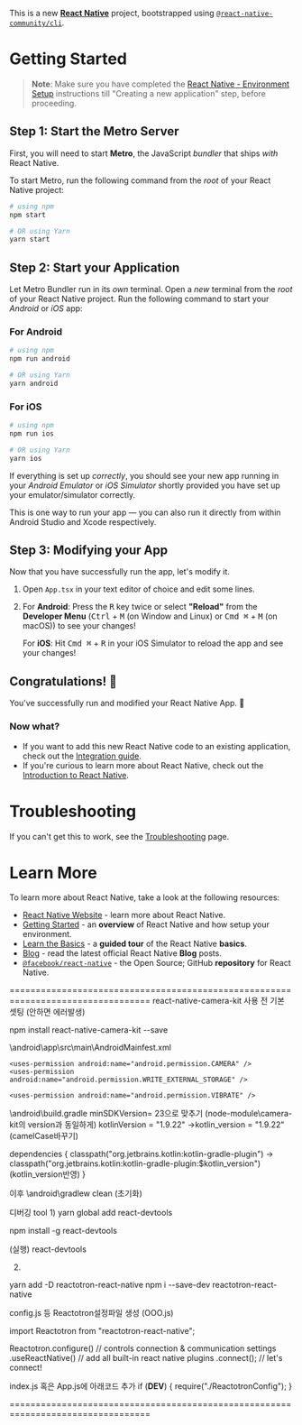 This is a new [**React Native**](https://reactnative.dev) project, bootstrapped using [`@react-native-community/cli`](https://github.com/react-native-community/cli).

# Getting Started

>**Note**: Make sure you have completed the [React Native - Environment Setup](https://reactnative.dev/docs/environment-setup) instructions till "Creating a new application" step, before proceeding.

## Step 1: Start the Metro Server

First, you will need to start **Metro**, the JavaScript _bundler_ that ships _with_ React Native.

To start Metro, run the following command from the _root_ of your React Native project:

```bash
# using npm
npm start

# OR using Yarn
yarn start
```

## Step 2: Start your Application

Let Metro Bundler run in its _own_ terminal. Open a _new_ terminal from the _root_ of your React Native project. Run the following command to start your _Android_ or _iOS_ app:

### For Android

```bash
# using npm
npm run android

# OR using Yarn
yarn android
```

### For iOS

```bash
# using npm
npm run ios

# OR using Yarn
yarn ios
```

If everything is set up _correctly_, you should see your new app running in your _Android Emulator_ or _iOS Simulator_ shortly provided you have set up your emulator/simulator correctly.

This is one way to run your app — you can also run it directly from within Android Studio and Xcode respectively.

## Step 3: Modifying your App

Now that you have successfully run the app, let's modify it.

1. Open `App.tsx` in your text editor of choice and edit some lines.
2. For **Android**: Press the <kbd>R</kbd> key twice or select **"Reload"** from the **Developer Menu** (<kbd>Ctrl</kbd> + <kbd>M</kbd> (on Window and Linux) or <kbd>Cmd ⌘</kbd> + <kbd>M</kbd> (on macOS)) to see your changes!

   For **iOS**: Hit <kbd>Cmd ⌘</kbd> + <kbd>R</kbd> in your iOS Simulator to reload the app and see your changes!

## Congratulations! :tada:

You've successfully run and modified your React Native App. :partying_face:

### Now what?

- If you want to add this new React Native code to an existing application, check out the [Integration guide](https://reactnative.dev/docs/integration-with-existing-apps).
- If you're curious to learn more about React Native, check out the [Introduction to React Native](https://reactnative.dev/docs/getting-started).

# Troubleshooting

If you can't get this to work, see the [Troubleshooting](https://reactnative.dev/docs/troubleshooting) page.

# Learn More

To learn more about React Native, take a look at the following resources:

- [React Native Website](https://reactnative.dev) - learn more about React Native.
- [Getting Started](https://reactnative.dev/docs/environment-setup) - an **overview** of React Native and how setup your environment.
- [Learn the Basics](https://reactnative.dev/docs/getting-started) - a **guided tour** of the React Native **basics**.
- [Blog](https://reactnative.dev/blog) - read the latest official React Native **Blog** posts.
- [`@facebook/react-native`](https://github.com/facebook/react-native) - the Open Source; GitHub **repository** for React Native.


=================================================================================
react-native-camera-kit 사용 전 기본 셋팅 (안하면 에러발생)

npm install react-native-camera-kit --save 

\android\app\src\main\AndroidMainfest.xml

<!--    카메라 접근제어-->
    <uses-permission android:name="android.permission.CAMERA" />
    <uses-permission android:name="android.permission.WRITE_EXTERNAL_STORAGE" />
<!--    진동 접근제어-->
    <uses-permission android:name="android.permission.VIBRATE" />

\android\build.gradle
minSDKVersion= 23으로 맞추기 (node-module\camera-kit의 version과 동일하게)
kotlinVersion = "1.9.22" ->kotlin_version = "1.9.22" (camelCase바꾸기)

dependencies {
	classpath("org.jetbrains.kotlin:kotlin-gradle-plugin")
	-> classpath("org.jetbrains.kotlin:kotlin-gradle-plugin:$kotlin_version")
	(kotlin_version반영)
}


이후 \android\gradlew clean (초기화)

디버깅 tool 
1)
yarn global add react-devtools

npm install -g react-devtools

(실행) react-devtools

2)

yarn add -D reactotron-react-native
npm i --save-dev reactotron-react-native

config.js 등 Reactotron설정파일 생성 (OOO.js)

import Reactotron from "reactotron-react-native";

Reactotron.configure() // controls connection & communication settings
  .useReactNative() // add all built-in react native plugins
  .connect(); // let's connect!


index.js 혹은 App.js에 아래코드 추가
if (__DEV__) {
  require("./ReactotronConfig");
}

=================================================================================